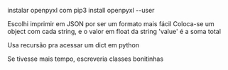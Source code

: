 instalar openpyxl com
pip3 install openpyxl --user

Escolhi imprimir em JSON por ser um formato mais fácil
Coloca-se um object com cada string, e o valor em float da string 'value' é a soma total

Usa recursão pra acessar um dict em python

Se tivesse mais tempo, escreveria classes bonitinhas
